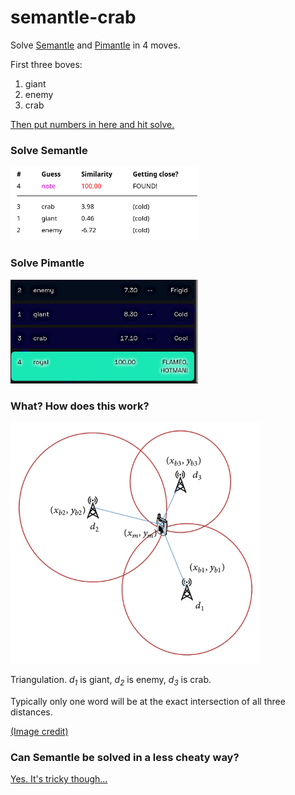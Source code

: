 # semantle-crab
Solve [Semantle](https://semantle.novalis.org/) and [Pimantle](https://semantle.pimanrul.es/) in 4 moves. 

First three boves:
1. giant
1. enemy
1. crab

[Then put numbers in here and hit solve.](https://crab.manimino.com/)

### Solve Semantle

<img src="docs/semantle-crab.png" width="300" />

### Solve Pimantle
<img src="docs/pimantle-crab.png" width="300" />

### What? How does this work?

<img src="docs/triangulation.jpg" width="400" />

Triangulation. *d<sub>1</sub>* is giant, *d<sub>2</sub>* is enemy, *d<sub>3</sub>* is crab.

Typically only one word will be at the exact intersection of all three distances.

[(Image credit)](https://www.researchgate.net/publication/281753273_Mobile_Localization_Based_on_Received_Signal_Strength_and_Pearson's_Correlation_Coefficient)

### Can Semantle be solved in a less cheaty way?

[Yes. It's tricky though...](https://www.github.com/manimino/semantle-solver)